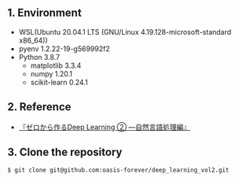 ## 1. Environment

* WSL(Ubuntu 20.04.1 LTS (GNU/Linux 4.19.128-microsoft-standard x86_64))
* pyenv 1.2.22-19-g569992f2
* Python 3.8.7
    * matplotlib 3.3.4
    * numpy 1.20.1
    * scikit-learn 0.24.1

## 2. Reference

* [『ゼロから作るDeep Learning ② ―自然言語処理編』](https://bookmeter.com/books/12738319)

## 3. Clone the repository

```bash
$ git clone git@github.com:oasis-forever/deep_learning_vol2.git
```
